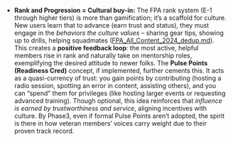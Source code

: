 - **Rank and Progression = Cultural buy-in:** The FPA rank system (E-1 through higher tiers) is more than gamification; it’s a scaffold for culture. New users learn that to advance (earn trust and status), they must engage in the _behaviors the culture values_ – sharing gear tips, showing up to drills, helping squadmates ([FPA_All_Content_2024_dedup.md](file://file-hjqcqt2gbaare3mtak2s6c%23:~:text=,squad%20votes,%20regional%20mentoring/)). This creates a **positive feedback loop**: the most active, helpful members rise in rank and naturally take on mentorship roles, exemplifying the desired attitude to newer folks. The **Pulse Points (Readiness Cred)** concept, if implemented, further cements this. It acts as a quasi-currency of trust: you gain points by contributing (hosting a radio session, spotting an error in content, assisting others), and you can “spend” them for privileges (like hosting larger events or requesting advanced training). Though optional, this idea reinforces that _influence is earned by trustworthiness and service_, aligning incentives with culture. By Phase3, even if formal Pulse Points aren’t adopted, the spirit is there in how veteran members’ voices carry weight due to their proven track record.